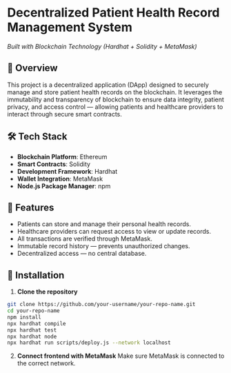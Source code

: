 # Decentralized Patient Health Record Management System  
*Built with Blockchain Technology (Hardhat + Solidity + MetaMask)*

## 📖 Overview

This project is a decentralized application (DApp) designed to securely manage and store patient health records on the blockchain. It leverages the immutability and transparency of blockchain to ensure data integrity, patient privacy, and access control — allowing patients and healthcare providers to interact through secure smart contracts.

## 🛠️ Tech Stack

- **Blockchain Platform**: Ethereum  
- **Smart Contracts**: Solidity  
- **Development Framework**: Hardhat  
- **Wallet Integration**: MetaMask  
- **Node.js Package Manager**: npm  

## 🚀 Features

- Patients can store and manage their personal health records.
- Healthcare providers can request access to view or update records.
- All transactions are verified through MetaMask.
- Immutable record history — prevents unauthorized changes.
- Decentralized access — no central database.

## 🔧 Installation

1. **Clone the repository**

```bash
git clone https://github.com/your-username/your-repo-name.git
cd your-repo-name
npm install
npx hardhat compile
npx hardhat test
npx hardhat node
npx hardhat run scripts/deploy.js --network localhost
```
2. **Connect frontend with MetaMask**
Make sure MetaMask is connected to the correct network.
